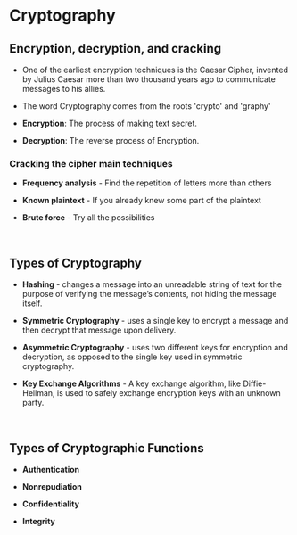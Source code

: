 # Cryptography

## Encryption, decryption, and cracking

- One of the earliest encryption techniques is the Caesar Cipher, invented by Julius Caesar more than two thousand years ago to communicate messages to his allies.

- The word Cryptography comes from the roots 'crypto' and 'graphy'

- **Encryption**: The process of making text secret.

- **Decryption**: The reverse process of Encryption.

### **Cracking the cipher main techniques**

- **Frequency analysis** - Find the repetition of letters more than others

- **Known plaintext** - If you already knew some part of the plaintext

- **Brute force** - Try all the possibilities

&nbsp;

## Types of Cryptography

- **Hashing** - changes a message into an unreadable string of text for the purpose of verifying the message’s contents, not hiding the message itself.

- **Symmetric Cryptography** - uses a single key to encrypt a message and then decrypt that message upon delivery.

- **Asymmetric Cryptography** - uses two different keys for encryption and decryption, as opposed to the single key used in symmetric cryptography.

- **Key Exchange Algorithms** - A key exchange algorithm, like Diffie-Hellman, is used to safely exchange encryption keys with an unknown party.

&nbsp;

## Types of Cryptographic Functions

- **Authentication**

- **Nonrepudiation**

- **Confidentiality**

- **Integrity**
